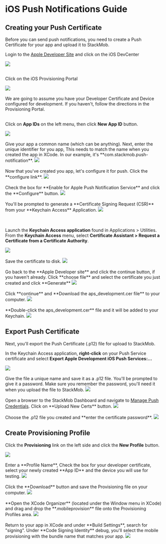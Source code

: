 iOS Push Notifications Guide
================

## Creating your Push Certificate

Before you can send push notifications, you need to create a Push Certificate for your app and upload it to StackMob.
<br>

Login to the <a href="http://developer.apple.com" target="_blank">Apple Developer Site</a> and click on the iOS DevCenter

<img src="https://s3.amazonaws.com/static.stackmob.com/images/ios/tutorials/push-notification/push-06.png">
<br><br>

Click on the iOS Provisioning Portal

<img src="https://s3.amazonaws.com/static.stackmob.com/images/ios/tutorials/push-notification/push-07.png">
<br><br>
We are going to assume you have your Developer Certificate and Device configured for development.  If you haven't, follow the directions in the Provisioning Portal.
<br/><br/>

Click on **App IDs** on the left menu, then click **New App ID** button.

<img src="https://s3.amazonaws.com/static.stackmob.com/images/ios/tutorials/push-notification/push-08.png">
<br><br>
Give your app a common name (which can be anything).  Next, enter the unique identifier for you app, 
This needs to match the name when you created the app in XCode.  In our example, it's **com.stackmob.push-notification**.

<img src="https://s3.amazonaws.com/static.stackmob.com/images/ios/tutorials/push-notification/push-09.png">
<br><br>
Now that you've created you app, let's configure it for push.  Click the **configure link**.

<img src="https://s3.amazonaws.com/static.stackmob.com/images/ios/tutorials/push-notification/push-10.png">
<br><br>
Check the box for **Enable for Apple Push Notification Service** and click the **Configure** button.

<img src="https://s3.amazonaws.com/static.stackmob.com/images/ios/tutorials/push-notification/push-11.png">
<br><br>
You'll be prompted to generate a **Certificate Signing Request (CSR)** from your **Keychain Access** Application.

<img src="https://s3.amazonaws.com/static.stackmob.com/images/ios/tutorials/push-notification/push-12.png">

<br><br>
Launch the **Keychain Access application** found in Applications > Utilities. From the **Keychain Access** menu, select **Certificate Assistant > Request a Certificate from a Certificate Authority**.

<img src="https://s3.amazonaws.com/static.stackmob.com/images/ios/tutorials/push-notification/push-14.png">
<br><br>
Save the certificate to disk.

<img src="https://s3.amazonaws.com/static.stackmob.com/images/ios/tutorials/push-notification/push-15.png">
<br><br>
Go back to the **Apple Developer site** and click the continue button, if you haven't already.
Click **choose file** and select the certificate you just created and click **Generate**

<img src="https://s3.amazonaws.com/static.stackmob.com/images/ios/tutorials/push-notification/push-16.png">
<br><br>
Click **continue** and **Download the aps_development.cer file** to your computer.

<img src="https://s3.amazonaws.com/static.stackmob.com/images/ios/tutorials/push-notification/push-17.png">
<br><br>
**Double-click the aps_development.cer** file and it will be added to your Keychain.

<img src="https://s3.amazonaws.com/static.stackmob.com/images/ios/tutorials/push-notification/push-18.png">

## Export Push Certificate

Next, you'll export the Push Certificate (.p12) file for upload to StackMob.

In the Keychain Access application, 
**right-click** on your Push Service certificate and select **Export Apple Development iOS Push Services:...**

<img src="https://s3.amazonaws.com/static.stackmob.com/images/ios/tutorials/push-notification/push-19.png">
<br><br>
Give the file a unique name and save it as a .p12 file.  You'll be prompted to give it a password.  Make sure you remember the password, you'll need it when you upload the file to StackMob.

<img src="https://s3.amazonaws.com/static.stackmob.com/images/ios/tutorials/push-notification/push-20.png">
<br><br>
Open a browser to the StackMob Dashboard and navigate to <a href="https://dashboard.stackmob.com/module/push/settings/ios" target="_blank">Manage Push Credentials</a>.  
Click on **Upload New Certs** button.

<img src="https://s3.amazonaws.com/static.stackmob.com/images/ios/tutorials/push-notification/push-23.png">
<br><br>
Choose the .p12 file you created and **enter the certificate password**.

<img src="https://s3.amazonaws.com/static.stackmob.com/images/ios/tutorials/push-notification/push-24.png">


## Create Provisioning Profile

Click the **Provisioning** link on the left side and click the **New Profile** button.

<img src="https://s3.amazonaws.com/static.stackmob.com/images/ios/tutorials/push-notification/push-25.png">
<br><br>
Enter a **Profile Name**, Check the box for your developer certificate, select your newly created **App ID** and the device you will use for testing.

<img src="https://s3.amazonaws.com/static.stackmob.com/images/ios/tutorials/push-notification/push-26.png">
<br><br>
Click the **Download** button and save the Provisioning file on your computer.


<img src="https://s3.amazonaws.com/static.stackmob.com/images/ios/tutorials/push-notification/push-27.png">
<br><br>
**Open the XCode Organizer** (located under the Window menu in XCode) and drag and drop the **.mobileprovision** file onto the Provisioning Profiles area.

<img src="https://s3.amazonaws.com/static.stackmob.com/images/ios/tutorials/push-notification/push-28.png">
<br><br>
Return to your app in XCode and under **Build Settings**, search for "signing".  Under **Code Signing Identity** debug, you'll select the mobile provisioning with the bundle name that matches your app.

<img src="https://s3.amazonaws.com/static.stackmob.com/images/ios/tutorials/push-notification/push-29.png">

